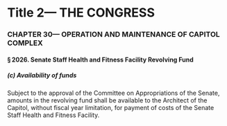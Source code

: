 
# Title 2— THE CONGRESS
### CHAPTER 30— OPERATION AND MAINTENANCE OF CAPITOL COMPLEX
#### § 2026. Senate Staff Health and Fitness Facility Revolving Fund
##### (c) Availability of funds

Subject to the approval of the Committee on Appropriations of the Senate, amounts in the revolving fund shall be available to the Architect of the Capitol, without fiscal year limitation, for payment of costs of the Senate Staff Health and Fitness Facility.
